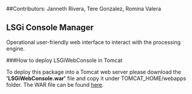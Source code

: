 ##Contributors:
Janneth Rivera, Tere Gonzalez, Romina Valera

## LSGi Console Manager
Operational user-friendly web interface to interact with the processing engine. 


###How to deploy LSGiWebConsole in Tomcat

To deploy this package into a Tomcat web server please download the **'LSGiWebConsole.war'** file and copy it under TOMCAT_HOME/webapps folder.
The WAR file can be found [here](dist/).

